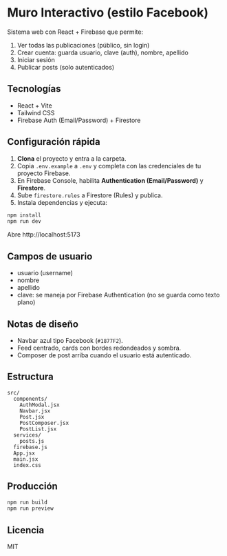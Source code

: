 # Muro Interactivo (estilo Facebook)

Sistema web con React + Firebase que permite:
1) Ver todas las publicaciones (público, sin login)
2) Crear cuenta: guarda usuario, clave (auth), nombre, apellido
3) Iniciar sesión
4) Publicar posts (solo autenticados)

## Tecnologías
- React + Vite
- Tailwind CSS
- Firebase Auth (Email/Password) + Firestore

## Configuración rápida
1. **Clona** el proyecto y entra a la carpeta.
2. Copia `.env.example` a `.env` y completa con las credenciales de tu proyecto Firebase.
3. En Firebase Console, habilita **Authentication (Email/Password)** y **Firestore**.
4. Sube `firestore.rules` a Firestore (Rules) y publica.
5. Instala dependencias y ejecuta:

```bash
npm install
npm run dev
```

Abre http://localhost:5173

## Campos de usuario
- usuario (username)
- nombre
- apellido
- clave: se maneja por Firebase Authentication (no se guarda como texto plano)

## Notas de diseño
- Navbar azul tipo Facebook (`#1877F2`).
- Feed centrado, cards con bordes redondeados y sombra.
- Composer de post arriba cuando el usuario está autenticado.

## Estructura
```
src/
  components/
    AuthModal.jsx
    Navbar.jsx
    Post.jsx
    PostComposer.jsx
    PostList.jsx
  services/
    posts.js
  firebase.js
  App.jsx
  main.jsx
  index.css
```

## Producción
```bash
npm run build
npm run preview
```

## Licencia
MIT

